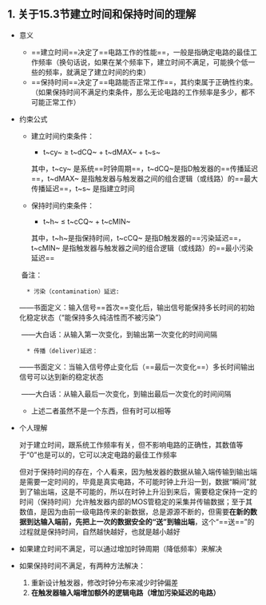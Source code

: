 ## 1. 关于15.3节建立时间和保持时间的理解

* 意义

  * ==建立时间==决定了==电路工作的性能==，一般是指确定电路的最佳工作频率（换句话说，如果在某个频率下，建立时间不满足，可能换个低一些的频率，就满足了建立时间的约束）
  * ==保持时间==决定了==电路能否正常工作==，其约束属于正确性约束。（如果保持时间不满足约束条件，那么无论电路的工作频率是多少，都不可能正常工作）

  

* 约束公式

  * 建立时间约束条件：

    * t~cy~ &ge; t~dCQ~  +  t~dMAX~  +  t~s~

    其中，t~cy~ 是系统==时钟周期==，t~dCQ~是指D触发器的==传播延迟==，t~dMAX~  是指触发器与触发器之间的组合逻辑（或线路）的==最大传播延迟==，t~s~ 是指建立时间

  * 保持时间约束条件：

    * t~h~  &le; t~cCQ~  +  t~cMIN~ 

    其中，t~h~是指保持时间，t~cCQ~  是指D触发器的==污染延迟==，t~cMIN~ 是指触发器与触发器之间的组合逻辑（或线路）的==最小污染延迟==

    

  ​	备注：

  		* 污染（contamination）延迟:

  ​				——书面定义：输入信号==首次==变化后，输出信号能保持多长时间的初始化稳定状态（“能保持多久纯洁性而不被污染”）

  ​				——大白话：从输入第一次变化，到输出第一次变化的时间间隔

  		* 传播（deliver)延迟：

  ​				——书面定义：当输入信号停止变化后（==最后一次变化==）多长时间输出信号可以达到新的稳定状态

  ​				——大白话：从输入最后一次变化，到输出最后一次变化的时间间隔

  * 上述二者虽然不是一个东西，但有时可以相等



* 个人理解

  对于建立时间，跟系统工作频率有关，但不影响电路的正确性，其数值等于“0”也是可以的，它可以决定电路的最佳工作频率

  但对于保持时间的存在，个人看来，因为触发器的数据从输入端传输到输出端是需要一定时间的，毕竟是真实电路，不可能时钟上升沿一到，数据“瞬间”就到了输出端，这是不可能的，所以在时钟上升沿到来后，需要稳定保持一定的时间（保持时间）允许触发器内部的MOS管稳定的采集并传输数据；至于其数值，是因为由前一级电路传来的新数据，总是源源不断的，但需要**在新的数据到达输入端前，先把上一次的数据安全的“送”到输出端**，这个“==送==”的过程就是保持时间，自然越快越好，也就是越小越好



* 如果建立时间不满足，可以通过增加时钟周期（降低频率）来解决
* 如果保持时间不满足，有两种方法解决：
  1. 重新设计触发器，修改时钟分布来减少时钟偏差
  2. **在触发器输入端增加额外的逻辑电路（增加污染延迟的电路）**